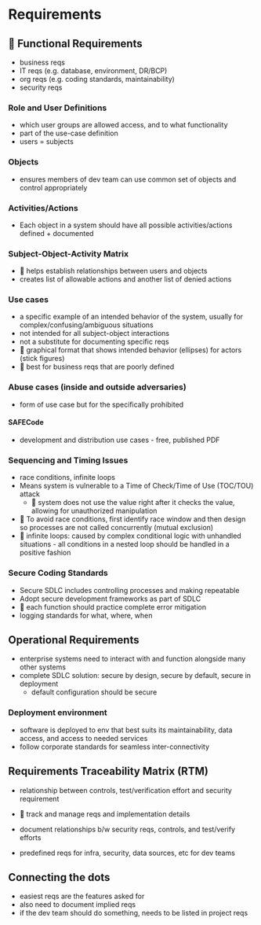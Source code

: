 # Requirements

## 📝 Functional Requirements

- business reqs
- IT reqs (e.g. database, environment, DR/BCP)
- org reqs (e.g. coding standards, maintainability)
- security reqs

### Role and User Definitions

- which user groups are allowed access, and to what functionality
- part of the use-case definition
- users = subjects

### Objects

- ensures members of dev team can use common set of objects and control appropriately

### Activities/Actions

- Each object in a system should have all possible activities/actions defined + documented

### Subject-Object-Activity Matrix

- 📝 helps establish relationships between users and objects
- creates list of allowable actions and another list of denied actions

### Use cases

- a specific example of an intended behavior of the system, usually for complex/confusing/ambiguous situations
- not intended for all subject-object interactions
- not a substitute for documenting specific reqs
- 📝 graphical format that shows intended behavior (ellipses) for actors (stick figures)
- 📝 best for business reqs that are poorly defined

### Abuse cases (inside and outside adversaries)

- form of use case but for the specifically prohibited

#### SAFECode

- development and distribution use cases - free, published PDF

### Sequencing and Timing Issues

- race conditions, infinite loops
- Means system is vulnerable to a Time of Check/Time of Use (TOC/TOU) attack
  - 📝 system does not use the value right after it checks the value, allowing for unauthorized manipulation
- 📝 To avoid race conditions, first identify race window and then design so processes are not called concurrently (mutual exclusion)
- 📝 infinite loops: caused by complex conditional logic with unhandled situations - all conditions in a nested loop should be handled in a positive fashion

### Secure Coding Standards

- Secure SDLC includes controlling processes and making repeatable
- Adopt secure development frameworks as part of SDLC
- 📝 each function should practice complete error mitigation
- logging standards for what, where, when

## Operational Requirements

- enterprise systems need to interact with and function alongside many other systems
- complete SDLC solution: secure by design, secure by default, secure in deployment
  - default configuration should be secure

### Deployment environment

- software is deployed to env that best suits its maintainability, data access, and access to needed services
- follow corporate standards for seamless inter-connectivity

## Requirements Traceability Matrix (RTM)

- relationship between controls, test/verification effort and security requirement

- 📝 track and manage reqs and implementation details
- document relationships b/w security reqs, controls, and test/verify efforts
- predefined reqs for infra, security, data sources, etc for dev teams

## Connecting the dots

- easiest reqs are the features asked for
- also need to document implied reqs
- if the dev team should do something, needs to be listed in project reqs
